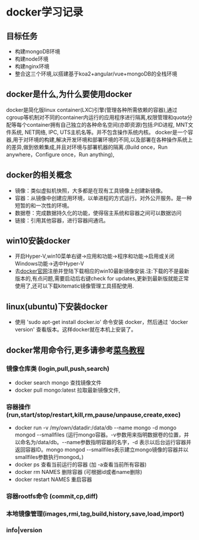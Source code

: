 # docker学习记录

## 目标任务

* 构建mongoDB环境
* 构建node环境
* 构建nginx环境
* 整合这三个环境,以搭建基于koa2+angular/vue+mongoDB的全栈环境

## docker是什么,为什么要使用docker

docker是简化版linux container(LXC)引擎(管理各种所需依赖的容器),通过cgroup等机制对不同的container内运行的应用程序进行隔离,权限管理和quota分配等每个container拥有自己独立的各种命名空间(亦即资源)包括:PID进程, MNT文件系统, NET网络, IPC, UTS主机名等。并不包含操作系统内核。
docker是一个容器,用于对环境的构建,解决开发环境和部署环境的不同,以及部署在各种操作系统上的差异,做到依赖集成,并且对环境与部署机器的隔离.(Build once，Run anywhere，Configure once，Run anything),

## docker的相关概念

* 镜像：类似虚拟机快照，大多都是在现有工具镜像上创建新镜像。
* 容器：从镜像中创建应用环境，以单进程的方式运行。对外公开服务。是一种短暂的和一次性的环境。
* 数据卷：完成数据持久化的功能，使得宿主系统和容器之间可以数据访问
* 链接：引用其他容器，进行容器间通讯。

## win10安装docker

* 开启Hyper-V,win10菜单右键->应用和功能->程序和功能->启用或关闭Windows功能->选中Hyper-V
* 去[docker官网](https://www.docker.com/get-started)注册并登陆下载相应的win10最新镜像安装.注:下载的不是最新版本的,有点问题,需要启动后右键check for updates,更新到最新版就能正常使用了,还可以下载kitematic镜像管理工具搭配使用.

## linux(ubuntu)下安装docker

* 使用 'sudo apt-get install docker.io' 命令安装 docker，然后通过 'docker version' 查看版本。这样docker就在本机上安装了。

## docker常用命令行,更多请参考[菜鸟教程](https://www.runoob.com/docker/docker-command-manual.html)

### 镜像仓库类 (login,pull,push,search)

* docker search mongo 查找镜像文件
* docker pull mongo:latest 拉取最新镜像文件,

### 容器操作(run,start/stop/restart,kill,rm,pause/unpause,create,exec)

* docker run -v /my/own/datadir:/data/db --name mongo -d mongo mongod --smallfiles
(运行mongo容器。-v参数用来指明数据卷的位置，并以命名为/data/db。--name参数指明容器的名字，-d 表示以后台运行容器并返回容器ID。mongo mongod --smallfiles表示建立mongo镜像的容器并以smallfiles参数执行mongod。)
* docker ps 查看当前运行的容器 (加 -a查看当前所有容器)
* docker rm NAMES 删除容器 (可根据id或者name删除)
* docker restart NAMES 重启容器

### 容器rootfs命令 (commit,cp,diff)

### 本地镜像管理(images,rmi,tag,build,history,save,load,import)

### info|version
